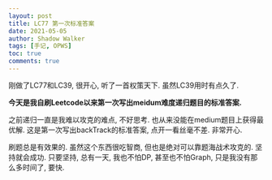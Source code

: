 ```yaml
---
layout: post
title: LC77 第一次标准答案
date: 2021-05-05
author: Shadow Walker
tags: [手记, OPWS]
toc: true
comments: true
---
```


刚做了LC77和LC39, 很开心, 听了一首权策天下.  虽然LC39用时有点久了. 

**今天是我自刷Leetcode以来第一次写出meidum难度递归题目的标准答案.**

之前递归一直是我难以攻克的难点, 不好思考. 也从来没能在medium题目上获得最优解.  这是第一次写出backTrack的标准答案, 点开一看丝毫不差. 非常开心. 


刷题总是有效果的. 虽然这个东西很吃智商, 但也是绝对可以靠题海战术攻克的. 坚持就会成功.  只要坚持, 总有一天, 我也不怕DP, 甚至也不怕Graph, 只是我没有那么多时间了, 要快. 

